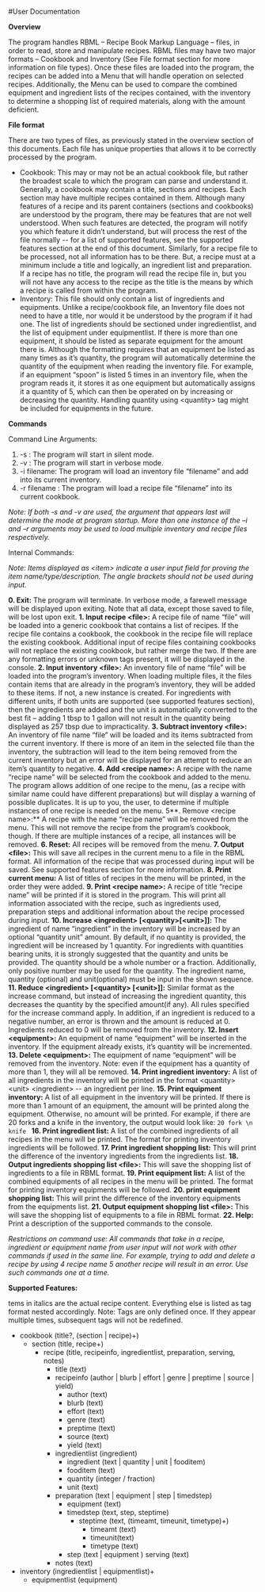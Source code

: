 #User Documentation

**Overview**

The program handles RBML – Recipe Book Markup Language – files, in order to read, store and manipulate recipes. RBML files may have two major formats – Cookbook and Inventory (See File format section for more information on file types). Once these files are loaded into the program, the recipes can be added into a Menu that will handle operation on selected recipes. Additionally, the Menu can be used to compare the combined equipment and ingredient lists of the recipes contained, with the inventory to determine a shopping list of required materials, along with the amount deficient.

**File format**

There are two types of files, as previously stated in the overview section of this documents. Each file has unique properties that allows it to be correctly processed by the program.
- Cookbook: This may or may not be an actual cookbook file, but rather the broadest scale to which the program can parse and understand it. Generally, a cookbook may contain a title, sections and recipes. Each section may have multiple recipes contained in them. Although many features of a recipe and its parent containers (sections and cookbooks) are understood by the program, there may be features that are not well understood. When such features are detected, the program will notify you which feature it didn’t understand, but will process the rest of the file normally -- for a list of supported features, see the supported features section at the end of this document. Similarly, for a recipe file to be processed, not all information has to be there. But, a recipe must at a minimum include a title and logically, an ingredient list and preparation. If a recipe has no title, the program will read the recipe file in, but you will not have any access to the recipe as the title is the means by which a recipe is called from within the program.
- Inventory: This file should only contain a list of ingredients and equipments. Unlike a recipe/cookbook file, an Inventory file does not need to have a title, nor would it be understood by the program if it had one. The list of ingredients should be sectioned under ingredientlist, and the list of equipment under equipmentlist. If there is more than one equipment, it should be listed as separate equipment for the amount there is. Although the formatting requires that an equipment be listed as many times as it’s quantity, the program will automatically determine the quantity of the equipment when reading the inventory file. For example, if an equipment “spoon” is listed 5 times in an inventory file, when the program reads it, it stores it as one equipment but automatically assigns it a quantity of 5, which can then be operated on by increasing or decreasing the quantity. Handling quantity using \<quantity\> tag might be included for equipments in the future.

**Commands**

Command Line Arguments:
1. -s : The program will start in silent mode.
2. -v : The program will start in verbose mode.
3. -i filename: The program will load an inventory file “filename” and add into its current inventory.
4. -r filename : The program will load a recipe file “filename” into its current cookbook.

*Note: If both -s and -v are used, the argument that appears last will determine the mode at program startup. More than one instance of the –i and –r arguments may be used to load multiple inventory and recipe files respectively.*

Internal Commands:

*Note: Items displayed as \<item\> indicate a user input field for proving the item name/type/description. The angle brackets should not be used during input.*

**0. Exit:** The program will terminate. In verbose mode, a farewell message will be displayed upon exiting. Note that all data, except those saved to file, will be lost upon exit.
**1. Input recipe \<file\>:** A recipe file of name “file” will be loaded into a generic cookbook that contains a list of recipes. If the recipe file contains a cookbook, the cookbook in the recipe file will replace the existing cookbook. Additional input of recipe files containing cookbooks will not replace the existing cookbook, but rather merge the two. If there are any formatting errors or unknown tags present, it will be displayed in the console.
**2. Input inventory \<file\>:** An inventory file of name “file” will be loaded into the program’s inventory. When loading multiple files, it the files contain items that are already in the program’s inventory, they will be added to these items. If not, a new instance is created. For ingredients with different units, if both units are supported (see supported features section), then the ingredients are added and the unit is automatically converted to the best fit – adding 1 tbsp to 1 gallon will not result in the quantity being displayed as 257 tbsp due to impracticality.
**3. Subtract inventory \<file\>:** An inventory of file name “file” will be loaded and its items subtracted from the current inventory. If there is more of an item in the selected file than the inventory, the subtraction will lead to the item being removed from the current inventory but an error will be displayed for an attempt to reduce an item’s quantity to negative.
**4. Add \<recipe name\>:** A recipe with the name “recipe name” will be selected from the cookbook and added to the menu. The program allows addition of one recipe to the menu, (as a recipe with similar name could have different preparations) but will display a warning of possible duplicates. It is up to you, the user, to determine if multiple instances of one recipe is needed on the menu.
5**. Remove \<recipe name\>:** A recipe with the name “recipe name” will be removed from the menu. This will not remove the recipe from the program’s cookbook, though. If there are multiple instances of a recipe, all instances will be removed.
**6. Reset:** All recipes will be removed from the menu.
**7. Output \<file\>:** This will save all recipes in the current menu to a file in the RBML format. All
information of the recipe that was processed during input will be saved. See supported
features section for more information.
**8. Print current menu:** A list of titles of recipes in the menu will be printed, in the order they
were added.
**9. Print \<recipe name\>:** A recipe of title “recipe name” will be printed if it is stored in the
program. This will print all information associated with the recipe, such as ingredients used, preparation steps and additional information about the recipe processed during input.
**10. Increase \<ingredient\> [\<quantity\>[\<unit\>]]:** The ingredient of name “ingredient” in the inventory will be increased by an optional “quantity unit” amount. By default, if no quantity is provided, the ingredient will be increased by 1 quantity. For ingredients with quantities bearing units, it is strongly suggested that the quantity and units be provided. The quantity should be a whole number or a fraction. Additionally, only positive number may be used for the quantity. The ingredient name, quantity (optional) and unit(optional) must be input in the shown sequence.
**11. Reduce \<ingredient\> [\<quantity\> [\<unit\>]]:** Similar format as the increase command, but instead of increasing the ingredient quantity, this decreases the quantity by the specified amount(if any). All rules specified for the increase command apply. In addition, if an ingredient is reduced to a negative number, an error is thrown and the amount is reduced at 0. Ingredients reduced to 0 will be removed from the inventory.
**12. Insert \<equipment\>:** An equipment of name “equipment” will be inserted in the inventory. If the equipment already exists, it’s quantity will be incremented.
**13. Delete \<equipment\>:** The equipment of name “equipment” will be removed from the inventory. Note: even if the equipment has a quantity of more than 1, they will all be removed.
**14. Print ingredient inventory:** A list of all ingredients in the inventory will be printed in the format \<quantity\> \<unit\> \<ingredient\> -- an ingredient per line.
**15. Print equipment inventory:** A list of all equipment in the inventory will be printed. If there is more than 1 amount of an equipment, the amount will be printed along the equipment. Otherwise, no amount will be printed. For example, if there are 20 forks and a knife in the inventory, the output would look like: ```20 fork \n knife ```
**16. Print ingredient list:** A list of the combined ingredients of all recipes in the menu will be printed. The format for printing inventory ingredients will be followed.
**17. Print ingredient shopping list:** This will print the difference of the inventory ingredients from the ingredients list.
**18. Output ingredients shopping list \<file\>:** This will save the shopping list of ingredients to a file in RBML format.
**19. Print equipment list:** A list of the combined equipments of all recipes in the menu will be printed. The format for printing inventory equipments will be followed.
**20. print equipment shopping list:** This will print the difference of the inventory equipments from the equipments list.
**21. Output equipment shopping list \<file\>:** This will save the shopping list of equipments to a file in RBML format.
**22. Help:** Print a description of the supported commands to the console.

*Restrictions on command use: All commands that take in a recipe, ingredient or equipment name from user input will not work with other commands if used in the same line. For example, trying to add and delete a recipe by using 4 recipe name 5 another recipe will result in an error. Use such commands one at a time.*

**Supported Features:**

tems in italics are the actual recipe content. Everything else is listed as tag format nested accordingly. Note: Tags are only defined once. If they appear multiple times, subsequent tags will not be redefined.
- cookbook (title?, (section | recipe)+)
  - section (title, recipe+)
    - recipe (title, recipeinfo, ingredientlist, preparation, serving, notes)
      - title (text)
      - recipeinfo (author | blurb | effort | genre | preptime | source | yield)
        - author (text)
        - blurb (text)
        - effort (text)
        - genre (text)
        - preptime (text)
        - source (text)
        - yield (text) 
      - ingredientlist (ingredient)
        - ingredient (text | quantity | unit | fooditem)
        - fooditem (text)
        - quantity (integer / fraction) 
        - unit (text)
      - preparation (text | equipment | step | timedstep)
        - equipment (text)
        - timedstep (text, step, steptime)
          - steptime (text, (timeamt, timeunit, timetype)+)
            - timeamt (text)
            - timeunit(text)
            - timetype (text)
        - step (text | equipment ) serving (text)
      - notes (text)
- inventory (ingredientlist | equipmentlist)+
  - equipmentlist (equipment)

